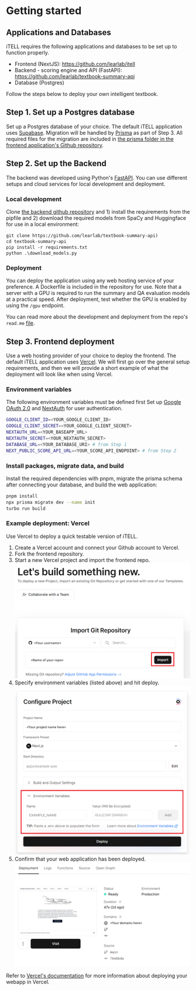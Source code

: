 # Getting started

## Applications and Databases

iTELL requires the following applications and databases to be set up to function properly.

+ Frontend (NextJS): <https://github.com/learlab/itell>
+ Backend - scoring engine and API (FastAPI): <https://github.com/learlab/textbook-summary-api>
+ Database (Postgres)

Follow the steps below to deploy your own intelligent textbook.


## Step 1. Set up a Postgres database

Set up a Postgres database of your choice. The default iTELL application uses [Supabase](https://supabase.com/). Migration will be handled by [Prisma](https://www.prisma.io/) as part of Step 3. All required files for the migration are included in [the prisma folder in the frontend application's Github repository](https://github.com/learlab/itell/tree/main/apps/example-poe/prisma).


## Step 2. Set up the Backend
The backend was developed using Python's [FastAPI](https://fastapi.tiangolo.com/). You can use different setups and cloud services for local development and deployment.

### Local development
Clone [the backend github repository](https://github.com/learlab/textbook-summary-api) and 1) install the requirements from the pipfile and 2) download the required models from SpaCy and Huggingface for use in a local environment:

```
git clone https://github.com/learlab/textbook-summary-api)
cd textbook-summary-api
pip install -r requirements.txt
python .\download_models.py
```

### Deployment
You can deploy the application using any web hosting service of your preference. A Dockerfile is included in the repository for use. Note that a server with a GPU is required to run the summary and QA evaluation models at a practical speed. After deployment, test whether the GPU is enabled by using the `/gpu` endpoint.

You can read more about the development and deployment from the repo's `read.me` [file](https://github.com/learlab/textbook-summary-api/blob/main/README.md).


## Step 3. Frontend deployment

Use a web hosting provider of your choice to deploy the frontend. The default iTELL application uses [Vercel](https://vercel.com/). We will first go over the general setup requirements, and then we will provide a short example of what the deployment will look like when using Vercel.

### Environment variables

The following environment variables must be defined first
Set up [Google OAuth 2.0](https://developers.google.com/identity/protocols/oauth2) and [NextAuth](https://next-auth.js.org/) for user authentication.

```bash
GOOGLE_CLIENT_ID=<YOUR_GOOGLE_CLIENT_ID>
GOOGLE_CLIENT_SECRET=<YOUR_GOOGLE_CLIENT_SECRET>
NEXTAUTH_URL=<YOUR_BASEAPP_URL>
NEXTAUTH_SECRET=<YOUR_NEXTAUTH_SECRET>
DATABASE_URL=<YOUR_DATABASE_URI> # from Step 1
NEXT_PUBLIC_SCORE_API_URL=<YOUR_SCORE_API_ENDPOINT> # from Step 2
```

### Install packages, migrate data, and build

Install the required dependencies with pnpm, migrate the prisma schema after connecting your database, and build the web application:
```bash
pnpm install
npx prisma migrate dev --name init
turbo run build
```

### Example deployment: Vercel

Use Vercel to deploy a quick testable version of iTELL.

1. Create a Vercel account and connect your Github account to Vercel.
2. Fork the frontend repository.
3. Start a new Vercel project and import the frontend repo.
![3](images/deploy_1.png)
4. Specify environment variables (listed above) and hit deploy.
![4](images/deploy_2.png)
5. Confirm that your web application has been deployed.
![5](images/deploy_3.png)

Refer to [Vercel's documentation](https://vercel.com/docs/concepts/deployments/overview) for more information about deploying your webapp in Vercel.





